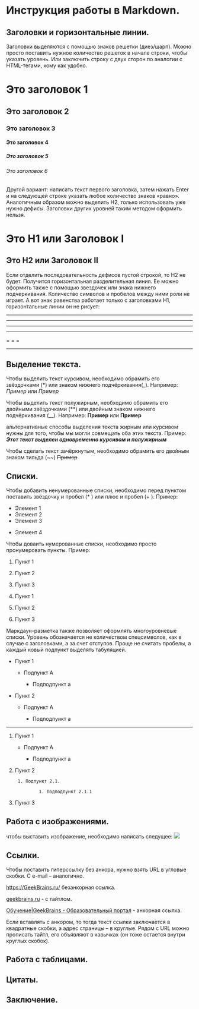 # Инструкция работы в Markdown.

## Заголовки и горизонтальные линии.

Заголовки выделяются с помощью знаков решетки (диез/шарп). Можно просто поставить нужное количество решеток в начале строки, чтобы указать уровень. Или заключить строку с двух сторон по аналогии с HTML-тегами, кому как удобно.

# Это заголовок 1

## Это заголовок 2 ##

### Это заголовок 3

#### Это заголовок 4 ####

##### Это заголовок 5 #####

###### Это заголовок 6

Другой вариант: написать текст первого заголовка, затем нажать Enter и на следующей строке указать любое количество знаков «равно». Аналогичным образом можно выделить H2, только использовать уже нужно дефисы. Заголовки других уровней таким методом оформить нельзя.

Это H1 или Заголовок I
===

Это H2 или Заголовок II
-

Если отделить последовательность дефисов пустой строкой, то H2 не будет. Получится горизонтальная разделительная линия. Ее можно оформить также с помощью звездочек или знака нижнего подчеркивания. Количество символов и пробелов между ними роли не играет. А вот знак равенства работает только с заголовками H1, горизонтальные линии он не рисует:

---

***

- - - 
* * *
= = =
___

## Выделение текста.

Чтобы выделить текст курсивом, необходимо обрамить его звёздочками (*) или знаком нижнего подчёркивания(_). Например: *Пример* или _Пример_

Чтобы выделить текст полужирным, необходимо обрамить его двойными звёздочками (**) или двойным знаком нижнего подчёркивания (__). Например: **Пример** или __Пример__ 

альтернативные способы выделения текста жирным или курсивом нужны для того, чтобы мы могли совмещать оба этих текста. Пример:
*__Этот текст выделен одновременно курсивом и полужирным__*

Чтобы сделать текст зачёркнутым, необходимо обрамить его двойным знаком тильда (~~)  ~~Пример~~ 

## Списки.

Чтобы добавить ненумерованные списки, необходимо перед пунктом поставить звёздочку и пробел (* ) или плюс и пробел (+ ). Пример:
* Элемент 1
* Элемент 2
* Элемент 3
+ Элемент 4

Чтобы доваить нумерованные списки, необходимо просто пронумеровать пункты. Пример:
1. Пункт 1
2. Пункт 2
3. Пункт 3

9. Пункт 1
5. Пункт 2
1. Пункт 3

Маркдаун-разметка также позволяет оформлять многоуровневые списки. Уровень обозначается не количеством спецсимволов, как в случае с заголовками, а за счет отступов. Проще не считать пробелы, а каждый новый подпункт выделять табуляцией.

- Пункт 1

    - Подпункт A

        - Подподпункт a

- Пункт 2

     + Подпункт A

        * Подподпункт a

---

1. Пункт 1

    + Подпункт A

        - Подподпункт a

2. Пункт 2

        1. Подпункт 2.1.

                1. Подподпункт 2.1.1

3. Пункт 3

## Работа с изображениями.

чтобы выставить изображение, необходимо написать следущее:
![](6.jpg)

## Ссылки.

Чтобы поставить гиперссылку без анкора, нужно взять URL в угловые скобки. С e-mail – аналогично.

<https://GeekBrains.ru/> безанкорная ссылка.

[geekbrains.ru](geekbrains.ru "Обучение|GeekBrains - Образовательный портал") - с тайтлом.

[Обучение|GeekBrains - Образовательный портал](geekbrains.ru) - анкорная ссылка.


Если вставлять с анкором, то тогда текст ссылки заключается в квадратные скобки, а адрес страницы – в круглые. Рядом с URL можно прописать тайтл, его объявляют в кавычках (он тоже остается внутри круглых скобок).

## Работа с таблицами.

## Цитаты.

## Заключение.